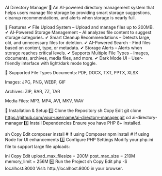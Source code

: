 AI Directory Manager 🚀
An AI-powered directory management system that helps users manage file storage by providing smart storage suggestions, cleanup recommendations, and alerts when storage is nearly full.

🌟 Features
✔ File Upload System – Upload and manage files up to 200MB.
✔ AI-Powered Storage Management – AI analyzes file content to suggest storage categories.
✔ Smart Cleanup Recommendations – Detects large, old, and unnecessary files for deletion.
✔ AI-Powered Search – Find files based on content, type, or metadata.
✔ Storage Alerts – Alerts when storage reaches critical levels.
✔ Supports Multiple File Types – Images, documents, archives, media files, and more.
✔ Dark Mode UI – User-friendly interface with light/dark mode toggle.

📁 Supported File Types
Documents: PDF, DOCX, TXT, PPTX, XLSX

Images: JPG, PNG, WEBP, GIF

Archives: ZIP, RAR, 7Z, TAR

Media Files: MP3, MP4, AVI, MKV, WAV

🚀 Installation & Setup
1️⃣ Clone the Repository
sh
Copy
Edit
git clone https://github.com/your-username/ai-directory-manager.git
cd ai-directory-manager
2️⃣ Install Dependencies
Ensure you have PHP 8+ installed.

sh
Copy
Edit
composer install  # If using Composer
npm install       # If using Node for UI enhancements
3️⃣ Configure PHP Settings
Modify your php.ini file to support large file uploads:

ini
Copy
Edit
upload_max_filesize = 200M
post_max_size = 210M
memory_limit = 256M
4️⃣ Run the Project
sh
Copy
Edit
php -S localhost:8000
Visit: http://localhost:8000 in your browser.
